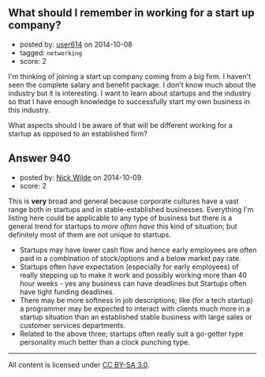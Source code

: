 ## What should I remember in working for a start up company?

- posted by: [user614](https://stackexchange.com/users/529727/user614) on 2014-10-08
- tagged: `networking`
- score: 2

I'm thinking of joining a start up company coming from a big firm. I haven't seen the complete salary and benefit package.  I don't know much about the industry but it is interesting. I want to learn about startups and the industry so that I have enough knowledge to successfully start my own business in this industry.

What aspects should I be aware of that will be different working for a startup as opposed to an established firm?


## Answer 940

- posted by: [Nick Wilde](https://stackexchange.com/users/454046/nick-wilde) on 2014-10-09
- score: 2

This is **very** broad and general because corporate cultures have a vast range both in startups and in stable-established businesses. Everything I'm listing here could be applicable to any type of business but there is a general trend for startups to *more often have* this kind of situation; but definitely most of them are not unique to startups.

- Startups may have lower cash flow and hence early employees are often paid in a combination of stock/options and a below market pay rate. 
- Startups often have expectation (especially for early employees) of really stepping up to make it work and possibly working more than 40 hour weeks - yes any business can have deadlines but Startups often have tight funding deadlines.
- There may be more softness in job descriptions; like (for a tech startup) a programmer may be expected to interact with clients much more in a startup situation than an established stable business with large sales  or customer services departments.
- Related to the above three; startups often really suit a go-getter type personality much better than a clock punching type.



---

All content is licensed under [CC BY-SA 3.0](https://creativecommons.org/licenses/by-sa/3.0/).
